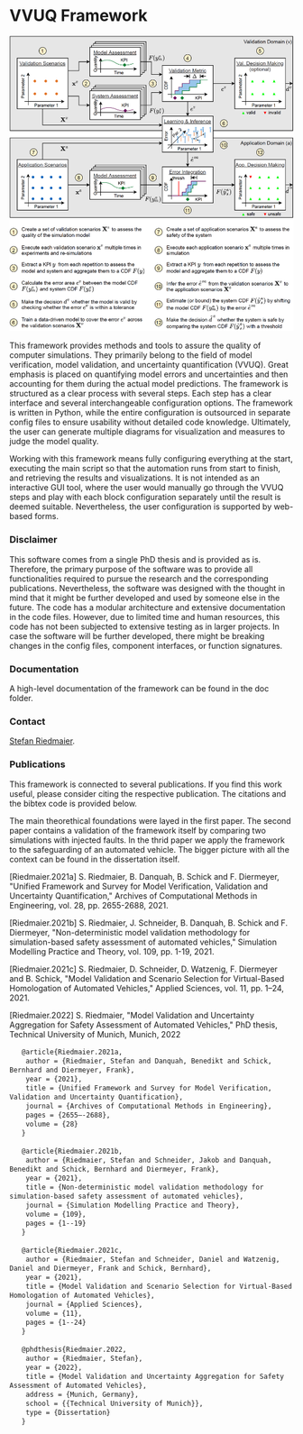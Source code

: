 # VVUQ Framework

![Title Picture VVUQ Framework](doc/source/figures/VVUQ_Framework.png)

This framework provides methods and tools to assure the quality of computer simulations. They primarily belong to the field of model verification, model validation, and uncertainty quantification (VVUQ). Great emphasis is placed on quantifying model errors and uncertainties and then accounting for them during the actual model predictions. The framework is structured as a clear process with several steps. Each step has a clear interface and several interchangeable configuration options. The framework is written in Python, while the entire configuration is outsourced in separate config files to ensure usability without detailed code knowledge. Ultimately, the user can generate multiple diagrams for visualization and measures to judge the model quality.

Working with this framework means fully configuring everything at the start, executing the main script so that the automation runs from start to finish, and retrieving the results and visualizations. It is not intended as an interactive GUI tool, where the user would manually go through the VVUQ steps and play with each block configuration separately until the result is deemed suitable. Nevertheless, the user configuration is supported by web-based forms.

### Disclaimer
This software comes from a single PhD thesis and is provided as is. Therefore, the primary purpose of the software was to provide all functionalities required to pursue the research and the corresponding publications. Nevertheless, the software was designed with the thought in mind that it might be further developed and used by someone else in the future. The code has a modular architecture and extensive documentation in the code files. However, due to limited time and human resources, this code has not been subjected to extensive testing as in larger projects. In case the software will be further developed, there might be breaking changes in the config files, component interfaces, or function signatures.

### Documentation
A high-level documentation of the framework can be found in the doc folder.

### Contact
[Stefan Riedmaier](mailto:stefan.riedmaier@tum.de).

### Publications
This framework is connected to several publications. If you find this work useful, please consider citing the respective publication. The citations and the bibtex code is provided below.

The main theorethical foundations were layed in the first paper. The second paper contains a validation of the framework itself by comparing two simulations with injected faults. In the thrid paper we apply the framework to the safeguarding of an automated vehicle. The bigger picture with all the context can be found in the dissertation itself.

[Riedmaier.2021a] S. Riedmaier, B. Danquah, B. Schick and F. Diermeyer, "Unified Framework and Survey for Model Verification, Validation and Uncertainty Quantification," Archives of Computational Methods in Engineering, vol. 28, pp. 2655-2688, 2021.

[Riedmaier.2021b] S. Riedmaier, J. Schneider, B. Danquah, B. Schick and F. Diermeyer, "Non-deterministic model validation methodology for simulation-based safety assessment of automated vehicles," Simulation Modelling Practice and Theory, vol. 109, pp. 1-19, 2021.

[Riedmaier.2021c] S. Riedmaier, D. Schneider, D. Watzenig, F. Diermeyer and B. Schick, "Model Validation and Scenario Selection for Virtual-Based Homologation of Automated Vehicles," Applied Sciences, vol. 11, pp. 1–24, 2021.

[Riedmaier.2022] S. Riedmaier, "Model Validation and Uncertainty Aggregation for Safety Assessment of Automated Vehicles," PhD thesis, Technical University of Munich, Munich, 2022

```
   @article{Riedmaier.2021a,
    author = {Riedmaier, Stefan and Danquah, Benedikt and Schick, Bernhard and Diermeyer, Frank},
    year = {2021},
    title = {Unified Framework and Survey for Model Verification, Validation and Uncertainty Quantification},
    journal = {Archives of Computational Methods in Engineering},
    pages = {2655–-2688},
    volume = {28}
   }

   @article{Riedmaier.2021b,
    author = {Riedmaier, Stefan and Schneider, Jakob and Danquah, Benedikt and Schick, Bernhard and Diermeyer, Frank},
    year = {2021},
    title = {Non-deterministic model validation methodology for simulation-based safety assessment of automated vehicles},
    journal = {Simulation Modelling Practice and Theory},
    volume = {109},
    pages = {1--19}
   }

   @article{Riedmaier.2021c,
    author = {Riedmaier, Stefan and Schneider, Daniel and Watzenig, Daniel and Diermeyer, Frank and Schick, Bernhard},
    year = {2021},
    title = {Model Validation and Scenario Selection for Virtual-Based Homologation of Automated Vehicles},
    journal = {Applied Sciences},
    volume = {11},
    pages = {1--24}
   }

   @phdthesis{Riedmaier.2022,
    author = {Riedmaier, Stefan},
    year = {2022},
    title = {Model Validation and Uncertainty Aggregation for Safety Assessment of Automated Vehicles},
    address = {Munich, Germany},
    school = {{Technical University of Munich}},
    type = {Dissertation}
   }
```
